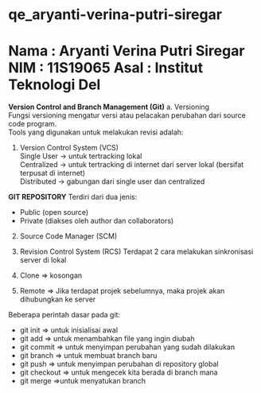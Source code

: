 # qe_aryanti-verina-putri-siregar

Nama : Aryanti Verina Putri Siregar
NIM  : 11S19065
Asal : Institut Teknologi Del
==================================================
**Version Control and Branch Management (Git)**
a. Versioning
<br>Fungsi versioning mengatur versi atau pelacakan perubahan dari source code program. 
<br>Tools yang digunakan untuk melakukan revisi adalah:
1. Version Control System (VCS)
<br>Single User -> untuk tertracking lokal
<br>Centralized -> untuk tertracking di internet dari server lokal (bersifat terpusat di internet)
<br>Distributed -> gabungan dari single user dan centralized

**GIT REPOSITORY**
Terdiri dari dua jenis:
- Public (open source)
- Private (diakses oleh author dan collaborators)

2. Source Code Manager (SCM)

3. Revision Control System (RCS)
Terdapat 2 cara melakukan sinkronisasi server di lokal
1. Clone => kosongan
2. Remote => Jika terdapat projek sebelumnya, maka projek akan dihubungkan ke server

Beberapa perintah dasar pada git:
- git init => untuk inisialisai awal
- git add => untuk menambahkan file yang ingin diubah
- git commit => untuk menyimpan perubahan yang sudah dilakukan
- git branch => untuk membuat branch baru
- git push => untuk menyimpan perubahan di repository global
- git checkout => untuk mengecek kita berada di branch mana
- git merge =>untuk menyatukan branch
